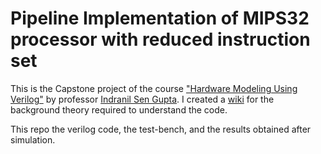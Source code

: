# Pipeline Implementation of MIPS32 processor with reduced instruction set
This is the Capstone project of the course ["Hardware Modeling Using Verilog"](https://onlinecourses.nptel.ac.in/noc21_cs60/preview) by professor [Indranil Sen Gupta](http://www.facweb.iitkgp.ac.in/~isg/). I created a [wiki]() for the background theory required to understand the code.


This repo the verilog code, the test-bench, and the results obtained after simulation. 

